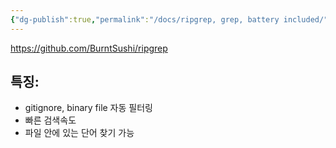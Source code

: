 ```yaml
---
{"dg-publish":true,"permalink":"/docs/ripgrep, grep, battery included/","title":"ripgrep, grep, battery included"}
---
```


<https://github.com/BurntSushi/ripgrep>

## 특징: 

- gitignore, binary file 자동 필터링 
- 빠른 검색속도
- 파일 안에 있는 단어 찾기 가능
